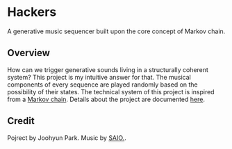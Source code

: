 # Hackers
A generative music sequencer built upon the core concept of Markov chain.

## Overview
How can we trigger generative sounds living in a structurally coherent system? This project is my intuitive answer for that. The musical components of every sequence are played randomly based on the possibility of their states. The technical system of this project is inspired from a [Markov chain](https://en.wikipedia.org/wiki/Markov_chain). Details about the project are documented [here](https://www.parkjoohyun.com/Hackers.html).

## Credit
Pojrect by Joohyun Park. Music by [SAIO.](https://soundcloud.com/saiopark).
